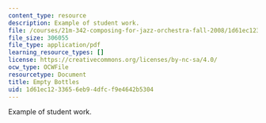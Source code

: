 ```yaml
---
content_type: resource
description: Example of student work.
file: /courses/21m-342-composing-for-jazz-orchestra-fall-2008/1d61ec1233656eb94dfcf9e4642b5304_empty_bottles.pdf
file_size: 306055
file_type: application/pdf
learning_resource_types: []
license: https://creativecommons.org/licenses/by-nc-sa/4.0/
ocw_type: OCWFile
resourcetype: Document
title: Empty Bottles
uid: 1d61ec12-3365-6eb9-4dfc-f9e4642b5304
---
```

Example of student work.